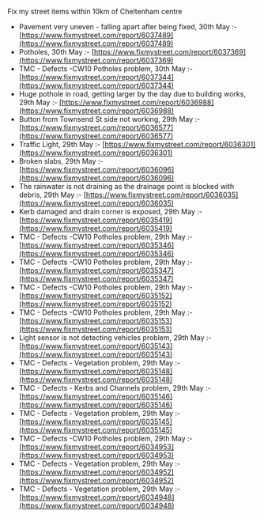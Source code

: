 Fix my street items within 10km of Cheltenham centre

<!-- fix_marker starts -->

- Pavement very uneven - falling apart after being fixed, 30th May :- [https://www.fixmystreet.com/report/6037489](https://www.fixmystreet.com/report/6037489)
- Potholes, 30th May :- [https://www.fixmystreet.com/report/6037369](https://www.fixmystreet.com/report/6037369)
- TMC - Defects -CW10 Potholes problem, 30th May :- [https://www.fixmystreet.com/report/6037344](https://www.fixmystreet.com/report/6037344)
- Huge pothole in road, getting larger by the day due to building works, 29th May :- [https://www.fixmystreet.com/report/6036988](https://www.fixmystreet.com/report/6036988)
- Button from Townsend St side not working, 29th May :- [https://www.fixmystreet.com/report/6036577](https://www.fixmystreet.com/report/6036577)
- Traffic Light, 29th May :- [https://www.fixmystreet.com/report/6036301](https://www.fixmystreet.com/report/6036301)
- Broken slabs, 29th May :- [https://www.fixmystreet.com/report/6036096](https://www.fixmystreet.com/report/6036096)
- The rainwater is not draining as the drainage point is blocked with debris, 29th May :- [https://www.fixmystreet.com/report/6036035](https://www.fixmystreet.com/report/6036035)
- Kerb damaged and drain corner is exposed, 29th May :- [https://www.fixmystreet.com/report/6035419](https://www.fixmystreet.com/report/6035419)
- TMC - Defects -CW10 Potholes problem, 29th May :- [https://www.fixmystreet.com/report/6035346](https://www.fixmystreet.com/report/6035346)
- TMC - Defects -CW10 Potholes problem, 29th May :- [https://www.fixmystreet.com/report/6035347](https://www.fixmystreet.com/report/6035347)
- TMC - Defects -CW10 Potholes problem, 29th May :- [https://www.fixmystreet.com/report/6035152](https://www.fixmystreet.com/report/6035152)
- TMC - Defects -CW10 Potholes problem, 29th May :- [https://www.fixmystreet.com/report/6035153](https://www.fixmystreet.com/report/6035153)
- Light sensor is not detecting vehicles problem, 29th May :- [https://www.fixmystreet.com/report/6035143](https://www.fixmystreet.com/report/6035143)
- TMC - Defects - Vegetation problem, 29th May :- [https://www.fixmystreet.com/report/6035148](https://www.fixmystreet.com/report/6035148)
- TMC - Defects - Kerbs and Channels problem, 29th May :- [https://www.fixmystreet.com/report/6035146](https://www.fixmystreet.com/report/6035146)
- TMC - Defects - Vegetation problem, 29th May :- [https://www.fixmystreet.com/report/6035145](https://www.fixmystreet.com/report/6035145)
- TMC - Defects -CW10 Potholes problem, 29th May :- [https://www.fixmystreet.com/report/6034953](https://www.fixmystreet.com/report/6034953)
- TMC - Defects - Vegetation problem, 29th May :- [https://www.fixmystreet.com/report/6034952](https://www.fixmystreet.com/report/6034952)
- TMC - Defects - Vegetation problem, 29th May :- [https://www.fixmystreet.com/report/6034948](https://www.fixmystreet.com/report/6034948)

<!-- fix_marker ends -->